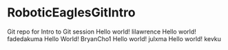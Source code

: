 # RoboticEaglesGitIntro
Git repo for Intro to Git session
Hello world! lilawrence
Hello world! fadedakuma
Hello World! BryanCho1
Hello world! julxma
Hello world! kevku

